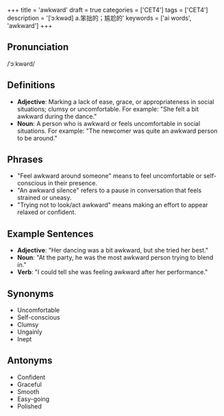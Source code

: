 +++
title = 'awkward'
draft = true
categories = ['CET4']
tags = ['CET4']
description = '[ˈɔːkwəd] a.笨拙的；尴尬的'
keywords = ['ai words', 'awkward']
+++

## Pronunciation
/ˈɔːkwərd/

## Definitions
- **Adjective**: Marking a lack of ease, grace, or appropriateness in social situations; clumsy or uncomfortable. For example: "She felt a bit awkward during the dance."
- **Noun**: A person who is awkward or feels uncomfortable in social situations. For example: "The newcomer was quite an awkward person to be around."

## Phrases
- "Feel awkward around someone" means to feel uncomfortable or self-conscious in their presence.
- "An awkward silence" refers to a pause in conversation that feels strained or uneasy.
- "Trying not to look/act awkward" means making an effort to appear relaxed or confident.

## Example Sentences
- **Adjective**: "Her dancing was a bit awkward, but she tried her best."
- **Noun**: "At the party, he was the most awkward person trying to blend in."
- **Verb**: "I could tell she was feeling awkward after her performance."

## Synonyms
- Uncomfortable
- Self-conscious
- Clumsy
- Ungainly
- Inept

## Antonyms
- Confident
- Graceful
- Smooth
- Easy-going
- Polished
